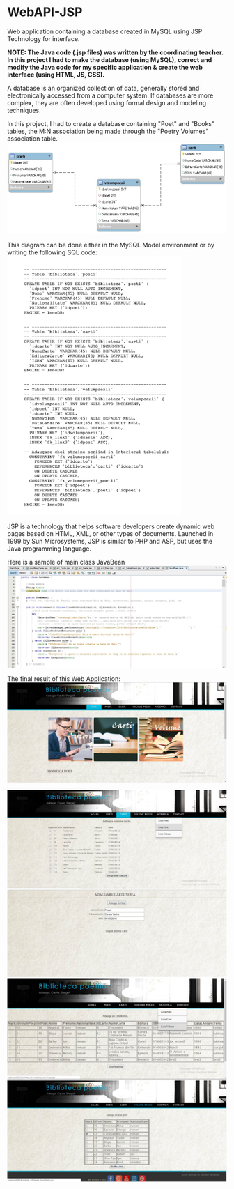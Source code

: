 # WebAPI-JSP
Web application containing a database created in MySQL using JSP Technology for interface.

<b>NOTE: 
The Java code (.jsp files) was written by the coordinating teacher. 
In this project I had to make the database (using MySQL), correct and modify the Java code for my specific application & create the web interface (using HTML, JS, CSS).</b>

A database is an organized collection of data, generally stored and electronically accessed from a computer system. 
If databases are more complex, they are often developed using formal design and modeling techniques.

In this project, I had to create a database containing "Poet" and "Books" tables,
the M:N association being made through the "Poetry Volumes" association table.
<img src="Images/DataBase.jpg">

This diagram can be done either in the MySQL Model environment or by writing the following SQL code:
<img src="Images/SQLCode.jpg" width="400">

JSP is a technology that helps software developers create dynamic web pages based on HTML, XML, or other types of documents. Launched in 1999 by Sun Microsystems, JSP is similar to PHP and ASP, but uses the Java programming language.

Here is a sample of main class JavaBean
<img src="Images/JavaBean.jpg">

The final result of this Web Application:
<img src="Images/Sample1.jpg">

<img src="Images/Sample2.jpg">

<img src="Images/Sample3.jpg">

<img src="Images/Sample4.jpg">

<img src="Images/Sample5.jpg">
